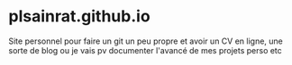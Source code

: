 # plsainrat.github.io
Site personnel pour faire un git un peu propre et avoir un CV en ligne, une
sorte de blog ou je vais pv documenter l'avancé de mes projets perso etc
